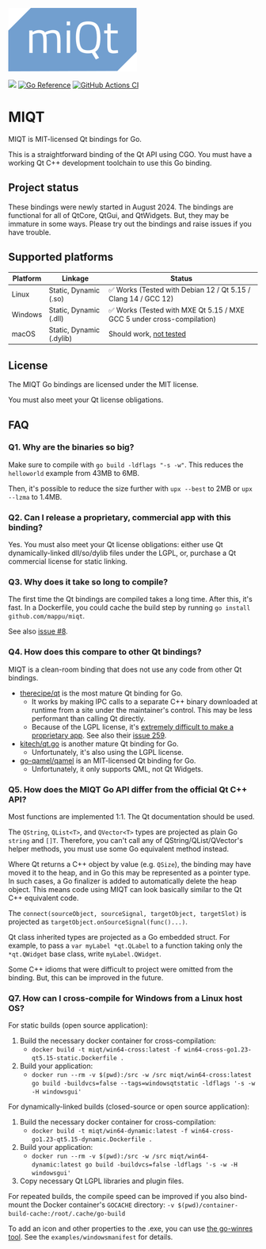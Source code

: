 ![](doc/logo.svg)

![](https://img.shields.io/badge/License-MIT-green)
[![Go Reference](https://pkg.go.dev/badge/github.com/mappu/miqt/qt.svg)](https://pkg.go.dev/github.com/mappu/miqt/qt)
[![GitHub Actions CI](https://github.com/mappu/miqt/actions/workflows/miqt.yml/badge.svg?branch=master)](https://github.com/mappu/miqt/actions)

# MIQT

MIQT is MIT-licensed Qt bindings for Go.

This is a straightforward binding of the Qt API using CGO. You must have a working Qt C++ development toolchain to use this Go binding.

## Project status

These bindings were newly started in August 2024. The bindings are functional for all of QtCore, QtGui, and QtWidgets. But, they may be immature in some ways. Please try out the bindings and raise issues if you have trouble.

## Supported platforms

|Platform|Linkage|Status
|---|---|---
|Linux|Static, Dynamic (.so)|✅ Works (Tested with Debian 12 / Qt 5.15 / Clang 14 / GCC 12)
|Windows|Static, Dynamic (.dll)|✅ Works (Tested with MXE Qt 5.15 / MXE GCC 5 under cross-compilation)
|macOS|Static, Dynamic (.dylib)|Should work, [not tested](https://github.com/mappu/miqt/issues/2)

## License

The MIQT Go bindings are licensed under the MIT license.

You must also meet your Qt license obligations.

## FAQ

### Q1. Why are the binaries so big?

Make sure to compile with `go build -ldflags "-s -w"`. This reduces the `helloworld` example from 43MB to 6MB.

Then, it's possible to reduce the size further with `upx --best` to 2MB or `upx --lzma` to 1.4MB.

### Q2. Can I release a proprietary, commercial app with this binding?

Yes. You must also meet your Qt license obligations: either use Qt dynamically-linked dll/so/dylib files under the LGPL, or, purchase a Qt commercial license for static linking.

### Q3. Why does it take so long to compile?

The first time the Qt bindings are compiled takes a long time. After this, it's fast. In a Dockerfile, you could cache the build step by running `go install github.com/mappu/miqt`.

See also [issue #8](https://github.com/mappu/miqt/issues/8).

### Q4. How does this compare to other Qt bindings?

MIQT is a clean-room binding that does not use any code from other Qt bindings.

- [therecipe/qt](https://github.com/therecipe/qt) is the most mature Qt binding for Go.
	- It works by making IPC calls to a separate C++ binary downloaded at runtime from a site under the maintainer's control. This may be less performant than calling Qt directly.
	- Because of the LGPL license, it's [extremely difficult to make a proprietary app](https://github.com/therecipe/qt/wiki/FAQ#can-i-make-a-proprietary-app-with-this-binding-). See also their [issue 259](https://github.com/therecipe/qt/issues/259).
- [kitech/qt.go](https://github.com/kitech/qt.go) is another mature Qt binding for Go.
	- Unfortunately, it's also using the LGPL license.
- [go-qamel/qamel](https://github.com/go-qamel/qamel) is an MIT-licensed Qt binding for Go.
	- Unfortunately, it only supports QML, not Qt Widgets.

### Q5. How does the MIQT Go API differ from the official Qt C++ API?

Most functions are implemented 1:1. The Qt documentation should be used.

The `QString`, `QList<T>`, and `QVector<T>` types are projected as plain Go `string` and `[]T`. Therefore, you can't call any of QString/QList/QVector's helper methods, you must use some Go equivalent method instead.

Where Qt returns a C++ object by value (e.g. `QSize`), the binding may have moved it to the heap, and in Go this may be represented as a pointer type. In such cases, a Go finalizer is added to automatically delete the heap object. This means code using MIQT can look basically similar to the Qt C++ equivalent code.

The `connect(sourceObject, sourceSignal, targetObject, targetSlot)` is projected as `targetObject.onSourceSignal(func()...)`.

Qt class inherited types are projected as a Go embedded struct. For example, to pass a `var myLabel *qt.QLabel` to a function taking only the `*qt.QWidget` base class, write `myLabel.QWidget`.

Some C++ idioms that were difficult to project were omitted from the binding. But, this can be improved in the future.

### Q7. How can I cross-compile for Windows from a Linux host OS?

For static builds (open source application):

1. Build the necessary docker container for cross-compilation:
	- `docker build -t miqt/win64-cross:latest -f win64-cross-go1.23-qt5.15-static.Dockerfile .`
2. Build your application:
	- `docker run --rm -v $(pwd):/src -w /src miqt/win64-cross:latest go build -buildvcs=false --tags=windowsqtstatic -ldflags '-s -w -H windowsgui'`

For dynamically-linked builds (closed-source or open source application):

1. Build the necessary docker container for cross-compilation:
	- `docker build -t miqt/win64-dynamic:latest -f win64-cross-go1.23-qt5.15-dynamic.Dockerfile .`
2. Build your application:
	- `docker run --rm -v $(pwd):/src -w /src miqt/win64-dynamic:latest go build -buildvcs=false -ldflags '-s -w -H windowsgui'`
3. Copy necessary Qt LGPL libraries and plugin files.

For repeated builds, the compile speed can be improved if you also bind-mount the Docker container's `GOCACHE` directory: `-v $(pwd)/container-build-cache:/root/.cache/go-build`

To add an icon and other properties to the .exe, you can use [the go-winres tool](https://github.com/tc-hib/go-winres). See the `examples/windowsmanifest` for details.
